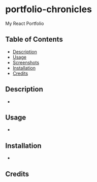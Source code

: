 # portfolio-chronicles
My React Portfolio

## Table of Contents
- [Description](#description)
- [Usage](#usage)
- [Screenshots](#screenshots)
- [Installation](#installation)
- [Credits](#credits)

## Description
- 

## Usage
- 

## Installation
- 

## Credits

